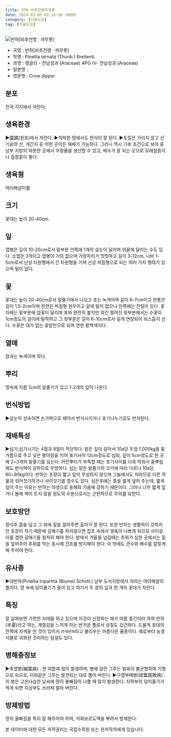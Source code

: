 ```yaml
---
title: 반하_비추천명까무릇
date: 2024-03-05 02:16:16 +0800
category: [식물도감]
tag: [식물도감]
---
```




![반하[비추천명 : 까무릇]](/fileUpload/plants/basic/Araceae/Pinellia/22340/1_th2.JPG)
- 국명 : 반하[비추천명 : 까무릇]
- 학명 : Pinellia ternata (Thunb.) Breitenb.
- 과명 : 앵글러 - 천남성과 (Araceae) APG Ⅳ- 천남성과 (Araceae)
- 일본명 : 
- 영문명 : Crow dipper


## 분포
전국 각지에서 자란다.
## 생육환경
▶園圃(원포)에서 자란다. ▶척박한 땅에서도 번식이 잘 된다. ▶토질은 가리지 않고 산기슭의 산, 개간지 등 어떤 곳이든 재배가 가능하다. 그러나 역시 기후 조건으로 보아 중남부 지방의 따뜻한 곳에서 우량품을 생산할 수 있고, 배수가 잘 되는 곳으로 모래참흙이나 질참흙이 좋다.
## 생육형
여러해살이풀
## 크기
꽃대는 높이 20-40cm.
## 잎
엽병은 길이 10-20cm로서 밑부분 안쪽에 1개의 살눈이 달리며 위끝에 달리는 수도 있다. 소엽은 3개이고 엽병이 거의 없으며 가장자리가 밋밋하고 길이 3-12cm, 나비 1-5cm로서 난상 타원형에서 긴 타원형을 거쳐 선상 피침형으로 되는 여러 가지 형태가 있으며 털이 없다.
## 꽃
꽃대는 높이 20-40cm로서 알줄기에서 나오고 포는 녹색이며 길이 6-7cm이고 판통은 길이 1.5-2cm이며 판연은 피침형 원두이고 겉에 털이 없으나 안쪽에는 잔털이 있다. 꽃차례는 밑부분에 암꽃이 달리며 포와 완전히 붙지만 약간 떨어진 윗부분에서는 수꽃이 1cm정도의 길이에 밀착하고 그 윗부분은 길이 6-10cm로서 길게 연장되어 비스듬히 선다. 수꽃은 대가 없는 꽃밥만으로 되며 연한 황백색이다.
## 열매
장과는 녹색이며 작다.
## 뿌리
땅속에 지름 1cm의 알줄기가 있고 1-2개의 잎이 나온다.
## 번식방법
▶살눈이 성숙하면 손가락으로 떼어서 번식시키거나 포기나누기로도 번식된다.
## 재배특성
▶심기;심기시기는 4월과 8월이 적당하다.  밭은 깊이 갈아서 10a당 두엄 1,000kg을 밑거름으로 주고 낮은 평이랑을 지어 포기사이 12cm정도로 심되, 깊이 5cm정도로 한 곳에 2~3개의 알줄기를 심는다. 어린뿌리가 부족할 때는 포기사이를 더욱 띄워서 줄뿌림해도 번식력이 강하므로 무방하다. 심는 양은 알줄기의 크기에 따라 다르나 10a당 60~90kg이다. 반하는 초장이 짧고 잎이 무성하지 않으며 그늘에서도 자라므로 다른 작물과 섞어짓기하거나 사이짓기를 할수도 있다. 심은후에는 흙을 엷게 덮어 주는데, 엷게 덮어 주는 이유는 반하는 야생으로 동해와 가뭄에 강하기 때문이다. 그러나 너무 엷게 덮거나 봄에 싹이 트지 않을 정도의 수분으로서는 곤란하므로 주의를 요한다.
## 보호방안
정식후 흙을 덮고 그 위에 짚을 깔아주면 출아가 잘 된다. 또한 반하는 생활력이 강하지만 초장이 작기 때문에 김매기를 하지않으면 잡초 속에서 생육이 나쁘게 되므로 사이갈이를 겸한 김매기를 철저히 해야 한다. 밭에서 겨울을 넘길때는 추위가 심한 곳에서는 짚을 덮어주어 추위를 막는 동시에 건조를 방지해야 한다. 이 밖에도 관수와 배수를 알맞게 해 주어야 한다.
## 유사종
▶대반하(Pinellia tripartita (Biume) Schott.)남부 도서지방에서 자라는 여러해살이풀이다. 땅 속에 덩이줄기가 들어 있고 여기서 두 장의 잎과 한 개의 꽃대가 자란다.
## 특징
잘 살펴보면 가련한 자태를 하고 있으며 이것이 신장하는 때가 여름 중간이라 하여 반하(半夏)라고 하는, 계절감을 느끼게 하는 반가운 풀로서 성질도 강건하다. 드물게 꽃대의 안쪽에 자색을 띤 것이 있어서 `자색반하`라고 불리우는 아름다운 품종이다. 예로부터 농경 식물로 귀화된 것이라는 일설도 있다.
## 병해충정보
▶축엽병(縮葉病) : 한 여름에 많이 발생하며, 병에 걸린 그루는 발육이 불균형하며 기형으로 되므로, 이와같은 그루는 발견되는 대로 뽑아 버린다.▶구엽부패병(球葉腐敗病) : 이 병은 고온다습한 날씨에 땅의 물빠짐이 나쁠 때 많이 발생한다. 지하부의 덩이줄기가 썩게 되면 지상부도 쓰러져 말라 버린다.
## 방제방법
땅의 물빠짐을 특히 잘 해주어야 하며, 석회보르도액을 뿌려서 방제한다.






본 데이터에 대한 모든 저작권리는 국립수목원 또는 원저작자에게 있습니다.
